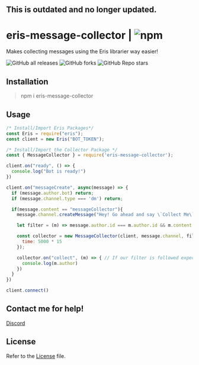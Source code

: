 ## This is outdated and no longer updated.


# eris-message-collector | ![npm](https://img.shields.io/npm/v/eris-message-collector?style=for-the-badge)
Makes collecting messages using the Eris librarier way easier!

![GitHub all releases](https://img.shields.io/github/downloads/GodyFromDiscord/days-until-christmas/total) ![GitHub forks](https://img.shields.io/github/forks/GodyFromDiscord/eris-message-collector?style=plastic) ![GitHub Repo stars](https://img.shields.io/github/stars/GodyFromDiscord/eris-message-collector?style=plastic)

## Installation
> npm i eris-message-collector

## Usage
```javascript
/* Install/Import Eris Packages*/
const Eris = require("eris");
const client = new Eris("BOT_TOKEN");

/* Install/Import the Collector Package */
const { MessageCollector } = require('eris-message-collector');

client.on("ready", () => {
  console.log("Bot is ready!")
})

client.on("messageCreate", async(message) => {
  if (message.author.bot) return;
  if (message.channel.type === 'dm') return;

  if(message.content == "messageCollector"){
    message.channel.createMessage("Hey! Go ahead and say \`Collect Me\`"); // Create our message prompting the user.

    let filter = (m) => message.author.id === m.author.id && m.content === "Collect Me"; // Create our filter which looks for "Collect Me" from the message author.

    const collector = new MessageCollector(client, message.channel, filter, { // Create our collector with our options set as the current channel, the client, filter and our time
      time: 5000 * 15
    });

    collector.on("collect", (m) => { // If our filter is followed expect output should be the authors information.
      console.log(m.author)
    })
  }
})

client.connect()
```

## Contact me for help!
[Discord](https://discord.gg/3BhFJx2RZY)

## License
Refer to the [License](https://github.com/GodyFromDiscord/eris-message-collector/blob/main/LICENSE) file.
